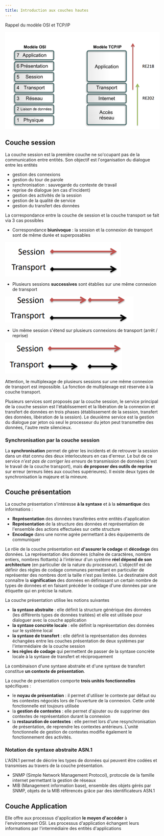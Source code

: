 ```yaml
---
title: Introduction aux couches hautes
---
```


Rappel du modèle OSI et TCP/IP

![](./img/1.png)

## Couche session

La couche session est la première couche ne so'ccupant pas de la communication
entre entités. Son objectif est l'organisation du dialogue entre les entités

+ gestion des connexions
+ gestion du tour de parole
+ synchronisation : sauvegarde du contexte de travail
+ reprise de dialogue (en cas d'incident)
+ gestion des activités de la session
+ gestion de la qualité de service
+ gestion du transfert des données

La correspondance entre la couche de session et la couche transport se fait via
3 cas possibles

+ Correspondance **biunivoque** : la session et la connexion de transport sont de même durée et superposables

![](./img/2.png)

+ Plusieurs sessions **successives** sont établies sur une même connexion de transport

![](./img/3.png)

+ Un même session s'étend sur plusieurs connexions de transport (arrêt /
  reprise)

![](./img/4.png)

Attention, le multiplexage de plusieurs sessions sur une même connexion de
transport est impossible. La fonction de multiplexage est réservée à la couche
transport.

Plusieurs services sont proposés par la couche session, le service principal de
la couche session est l'établissement et la libération de la connexion et
transfert de données en trois phases (établissement de la session, transfert des
données, libération de la session). Le deuxième service est la gestion du
dialogue par jeton où seul le processeur du jeton peut transmettre des données,
l'autre reste silencieux.

### Synchronisation par la couche session

La **synchronisation** permet de gérer les incidents et de retrouver la session
dans un état connu des deux interlocuteurs en cas d'erreur. Le but de ce service
*n'est pas de corriger les erreurs* de transmission de données (c'est le travail
de la couche transport), mais **de proposer des outils de reprise** sur erreur
(erreurs liées aux couches supérieures). Il existe deux types de synchronisation
la majeure et la mineure.

## Couche présentation

La couche présentation s'intéresse **à la syntaxe** et à la **sémantique** des
informations :

+ **Représentation** des données transférées entre entités d'application
+ **Représentation** de la structure des données et représentation de l'ensemble
  des actions effectuées sur cette structure
+ **Encodage** dans une norme agrée permettant à des équipements de communiquer

Le rôle de la couche présentation est **d'assurer le codage** et **décodage**
des données. La représentation des données (chaîne de caractères, nombre
entiers, nombres flottants) à l'intérieur d'un système **réel dépend de son
architecture** (en particulier de la nature du processeur). L'objectif est de
définir des règles de codage communes permettant en particulier de représenter
des nombres dont la taille n'est pas limitée. Le destinataire doit connaître la
**signification** des données en définissant un certain nombre de types de
données et en faisant précéder le codage d'une données par une étiquette qui en
précise la nature.

La couche présentation utilise les notions suivantes

+ **la syntaxe abstraite** : elle définit la structure générique des données
  (les différents types de données traitées) et elle est utilisée pour dialoguer
  avec la couche application
+ **la syntaxe concrète locale** : elle définit la représentation des données
  sur le système local
+ **la syntaxe de transfert** : elle définit la représentation des données
  échangées entre les couches présentation de deux systèmes par l'intermédiaire
  de la couche session
+ **les règles de codage** qui permettent de passer de la syntaxe concrète
  locale à la syntaxe de transfert et réciproquement

La combinaison d'une syntaxe abstraite et d'une syntaxe de transfert constitue
**un contexte de présentation**.

La couche de présentation comporte **trois unités fonctionnelles** spécifiques :

+ le **noyau de présentation** : il permet d'utiliser le contexte par défaut ou
  les contextes négociés lors de l'ouverture de la connexion. Cette unité
  fonctionnelle est toujours utilisée
+ la **gestion de contextes** : elle permet d'ajouter ou de supprimer des
  contextes de représentation durant la connexion
+ la **restauration de contextes** : elle permet lors d'une resynchronisation de
  présentation, de reprendre les contextes antérieurs. L'unité fonctionnelle de
  gestion de contextes modifie également le fonctionnement des activités.

### Notation de syntaxe abstraite ASN.1

L'ASN.1 permet de décrire les types de données qui peuvent être codées et
transmises au travers de la couche présentation.

- SNMP (Simple Network Management Protocol), protocole de la famille internet
  permettant la gestion de réseaux
- MIB (Management information base), ensemble des objets gérés par SNMP, objets
  de la MIB référencés grâce par des identificateurs ASN.1

## Couche Application

Elle offre aux processus d'application **le moyen d'accéder** à l'environnement
OSI. Les processus d'application échangent leurs informations par
l'intermédiaire des entités d'applications
